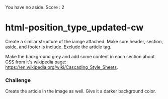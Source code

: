 You have no aside. Score : 2
# html-position_type_updated-cw

Create a similar structure of the iamge attached. Make sure header, section, aside, and footer is include. Exclude the article tag.

Make the background grey and add some content in each section about CSS from it's wikipedia page: https://en.wikipedia.org/wiki/Cascading_Style_Sheets.

### Challenge
Create the article in the image as well. Give it a darker background color.

